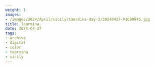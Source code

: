 ```yaml
---
weight: 1
images:
- /images/2024/April/sicily/taormina-day-3/20240427-P1080945.jpg
title: Taormina.
date: 2024-04-27
tags:
- archive
- digital
- color
- taormina
- sicily
---
```


